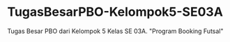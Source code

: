 # TugasBesarPBO-Kelompok5-SE03A
Tugas Besar PBO dari Kelompok 5 Kelas SE 03A. "Program Booking Futsal"
